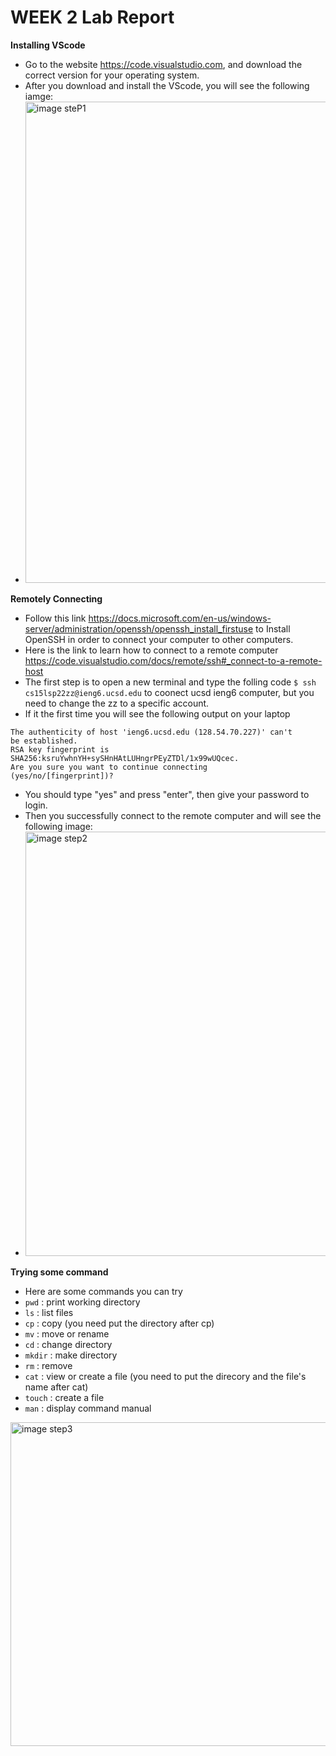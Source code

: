 #                                                         WEEK 2 Lab Report

**Installing VScode**
* Go to the website https://code.visualstudio.com, and download the correct version for your operating system.
* After you download and install the VScode, you will see the following iamge:
* <img width="770" alt="image steP1" src="https://user-images.githubusercontent.com/103226676/162665848-7117cbe0-ccf9-4613-b0ed-6eaef912c8e0.png">


**Remotely Connecting**
* Follow this link https://docs.microsoft.com/en-us/windows-server/administration/openssh/openssh_install_firstuse to Install  OpenSSH in order to connect your computer to other computers.
* Here is the link to learn how to connect to a remote computer https://code.visualstudio.com/docs/remote/ssh#_connect-to-a-remote-host
* The first step is to open a new terminal and type the folling code `$ ssh cs15lsp22zz@ieng6.ucsd.edu` to coonect ucsd ieng6 computer, but you need to change the zz to a specific account.
* If it the first time you will see the following output on your laptop
```
The authenticity of host 'ieng6.ucsd.edu (128.54.70.227)' can't
be established.
RSA key fingerprint is
SHA256:ksruYwhnYH+sySHnHAtLUHngrPEyZTDl/1x99wUQcec.
Are you sure you want to continue connecting
(yes/no/[fingerprint])?
```
* You should type "yes" and press "enter", then give your password to login. 
* Then you successfully connect to the remote computer and will see the following image:
* <img width="679" alt="image step2" src="https://user-images.githubusercontent.com/103226676/162668053-f542e2a7-9870-48dc-aaf4-fed5b934d4dc.png">


**Trying some command**
* Here are some commands you can try
* `pwd` : print working directory
* `ls` : list files
* `cp` : copy (you need put the directory after cp)
* `mv` : move or rename
* `cd` : change directory
* `mkdir` : make directory
* `rm` : remove
* `cat` : view or create a file (you need to put the direcory and the file's name after cat)
* `touch` : create a file
* `man` : display command manual
<img width="518" alt="image step3" src="https://user-images.githubusercontent.com/103226676/162669593-9ecc6c4f-dda1-43c6-a6ae-b31cc3939777.png">
